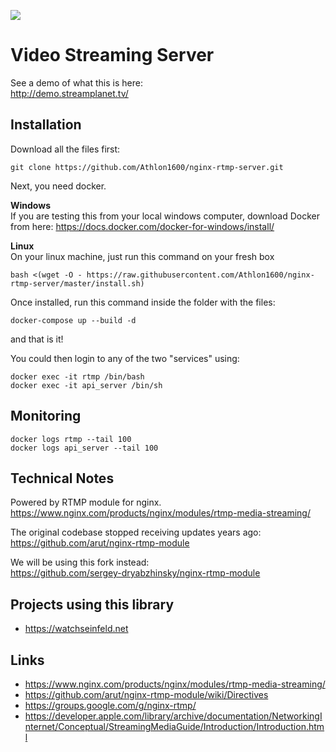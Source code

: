 ![](https://img.shields.io/github/last-commit/Athlon1600/nginx-rtmp-server.svg) 

# Video Streaming Server

See a demo of what this is here:  
http://demo.streamplanet.tv/

## Installation

Download all the files first:

```shell
git clone https://github.com/Athlon1600/nginx-rtmp-server.git
```

Next, you need docker.

**Windows**  
If you are testing this from your local windows computer, download Docker from here:
https://docs.docker.com/docker-for-windows/install/

**Linux**  
On your linux machine, just run this command on your fresh box

```shell
bash <(wget -O - https://raw.githubusercontent.com/Athlon1600/nginx-rtmp-server/master/install.sh)
```

Once installed, run this command inside the folder with the files:

```shell
docker-compose up --build -d
```

and that is it!

You could then login to any of the two "services" using:  
```shell
docker exec -it rtmp /bin/bash
docker exec -it api_server /bin/sh
```

## Monitoring

```shell
docker logs rtmp --tail 100
docker logs api_server --tail 100
```

## Technical Notes

Powered by RTMP module for nginx.  
https://www.nginx.com/products/nginx/modules/rtmp-media-streaming/

The original codebase stopped receiving updates years ago:  
https://github.com/arut/nginx-rtmp-module

We will be using this fork instead:  
https://github.com/sergey-dryabzhinsky/nginx-rtmp-module

## Projects using this library

- https://watchseinfeld.net

## Links

- https://www.nginx.com/products/nginx/modules/rtmp-media-streaming/
- https://github.com/arut/nginx-rtmp-module/wiki/Directives
- https://groups.google.com/g/nginx-rtmp/
- https://developer.apple.com/library/archive/documentation/NetworkingInternet/Conceptual/StreamingMediaGuide/Introduction/Introduction.html
